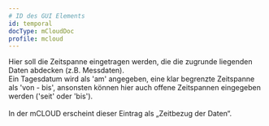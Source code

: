 ```yaml
---
# ID des GUI Elements
id: temporal
docType: mCloudDoc
profile: mcloud
---
```


Hier soll die Zeitspanne eingetragen werden, die die zugrunde liegenden Daten abdecken (z.B. Messdaten).<br />Ein Tagesdatum wird als 'am' angegeben, eine klar begrenzte Zeitspanne als 'von - bis', ansonsten können hier auch offene Zeitspannen eingegeben werden ('seit' oder 'bis').<br /><br />In der mCLOUD erscheint dieser Eintrag als „Zeitbezug der Daten“.
